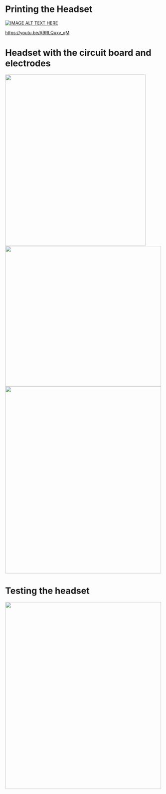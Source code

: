 # Printing the Headset

[![IMAGE ALT TEXT HERE](https://img.youtube.com/vi/A9RLQuxv_qM/0.jpg)](https://youtu.be/A9RLQuxv_qM)

https://youtu.be/A9RLQuxv_qM



# Headset with the circuit board and electrodes


<img src="https://user-images.githubusercontent.com/63469819/146222142-902fe3fa-42ce-4007-8c74-25efa7526544.jpg" width="450" height="550">
<img src="https://user-images.githubusercontent.com/63469819/146222163-c65c8af7-0d2e-4409-b7b5-50aaf5bc4ab6.jpg" width="500" height="450">
<img src="https://user-images.githubusercontent.com/63469819/146222270-d6c72e91-d84a-429c-8d3f-0b733d6de252.jpg" width="500" height="600">


# Testing the headset

<img src="https://user-images.githubusercontent.com/63469819/146384897-b1127be6-39a3-4790-9b48-97c5c62493d4.jpg" width="500" height="600">


